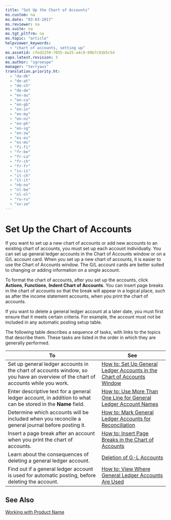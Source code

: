 ```yaml
---
title: "Set Up the Chart of Accounts"
ms.custom: na
ms.date: "03-03-2017"
ms.reviewer: na
ms.suite: na
ms.tgt_pltfrm: na
ms.topic: "article"
helpviewer_keywords: 
  - "chart of accounts, setting up"
ms.assetid: cfed2259-7055-4a25-a4c9-99b7c91b5c54
caps.latest.revision: 3
ms.author: "sgroespe"
manager: "terryaus"
translation.priority.ht: 
  - "da-dk"
  - "de-at"
  - "de-ch"
  - "de-de"
  - "en-au"
  - "en-ca"
  - "en-gb"
  - "en-in"
  - "en-my"
  - "en-nz"
  - "en-ph"
  - "en-sg"
  - "en-zw"
  - "es-es"
  - "es-mx"
  - "fi-fi"
  - "fr-be"
  - "fr-ca"
  - "fr-ch"
  - "fr-fr"
  - "is-is"
  - "it-ch"
  - "it-it"
  - "nb-no"
  - "nl-be"
  - "nl-nl"
  - "ru-ru"
  - "sv-se"
---
```

# Set Up the Chart of Accounts
If you want to set up a new chart of accounts or add new accounts to an existing chart of accounts, you must set up each account individually. You can set up general ledger accounts in the Chart of Accounts window or on a G\/L account card. When you set up a new chart of accounts, it is easier to use the Chart of Accounts window. The G\/L account cards are better suited to changing or adding information on a single account.  
  
 To format the chart of accounts, after you set up the accounts, click **Actions**, **Functions**, **Indent Chart of Accounts**. You can insert page breaks in the chart of accounts so that the break will appear in a logical place, such as after the income statement accounts, when you print the chart of accounts.  
  
 If you want to delete a general ledger account at a later date, you must first ensure that it meets certain criteria. For example, the account must not be included in any automatic posting setup table.  
  
 The following table describes a sequence of tasks, with links to the topics that describe them. These tasks are listed in the order in which they are generally performed.  
  
|**To**|**See**|  
|------------|-------------|  
|Set up general ledger accounts in the chart of accounts window, so you have an overview of the chart of accounts while you work.|[How to: Set Up General Ledger Accounts in the Chart of Accounts Window](../Finance/how-to-set-up-general-ledger-accounts-in-the-chart-of-accounts-window.md)|  
|Enter descriptive text for a general ledger account, in addition to what can be stored in the **Name** field.|[How to: Use More Than One Line for General Ledger Account Names](../Finance/how-to-use-more-than-one-line-for-general-ledger-account-names.md)|  
|Determine which accounts will be included when you reconcile a general journal before posting it.|[How to: Mark General Ledger Accounts for Reconciliation](../Finance/how-to-mark-general-ledger-accounts-for-reconciliation.md)|  
|Insert a page break after an account when you print the chart of accounts.|[How to: Insert Page Breaks in the Chart of Accounts](../Finance/how-to-insert-page-breaks-in-the-chart-of-accounts.md)|  
|Learn about the consequences of deleting a general ledger account.|[Deletion of G\-L Accounts](../Finance/deletion-of-g-l-accounts.md)|  
|Find out if a general ledger account is used for automatic posting, before deleting the account.|[How to: View Where General Ledger Accounts Are Used](../Finance/how-to-view-where-general-ledger-accounts-are-used.md)|  
  
## See Also  
 [Working with Product Name](../WorkingWithDynamics/working-with-$-p_1-product-name-$-.md)